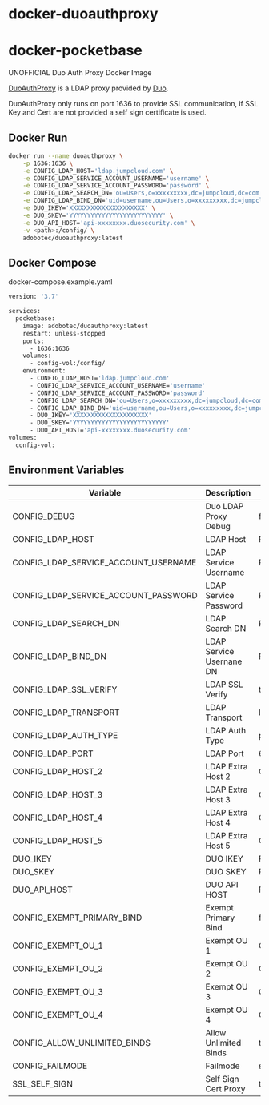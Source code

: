 # docker-duoauthproxy

# docker-pocketbase
UNOFFICIAL Duo Auth Proxy Docker Image

[DuoAuthProxy](https://duo.com/docs/ldap#overview) is a LDAP proxy provided by [Duo](https://duo.com/).

DuoAuthProxy only runs on port 1636 to provide SSL communication, if SSL Key and Cert are not provided a self sign certificate is used.

## Docker Run
```bash
docker run --name duoauthproxy \
    -p 1636:1636 \
    -e CONFIG_LDAP_HOST='ldap.jumpcloud.com' \
    -e CONFIG_LDAP_SERVICE_ACCOUNT_USERNAME='username' \
    -e CONFIG_LDAP_SERVICE_ACCOUNT_PASSWORD='password' \
    -e CONFIG_LDAP_SEARCH_DN='ou=Users,o=xxxxxxxxx,dc=jumpcloud,dc=com' \
    -e CONFIG_LDAP_BIND_DN='uid=username,ou=Users,o=xxxxxxxxx,dc=jumpcloud,dc=com' \
    -e DUO_IKEY='XXXXXXXXXXXXXXXXXXXXX' \
    -e DUO_SKEY='YYYYYYYYYYYYYYYYYYYYYYYYYY' \
    -e DUO_API_HOST='api-xxxxxxxx.duosecurity.com' \
    -v <path>:/config/ \
    adobotec/duoauthproxy:latest 
```
## Docker Compose

docker-compose.example.yaml

```bash
version: '3.7'

services:
  pocketbase:
    image: adobotec/duoauthproxy:latest 
    restart: unless-stopped
    ports:
      - 1636:1636
    volumes:
      - config-vol:/config/
    environment:
      - CONFIG_LDAP_HOST='ldap.jumpcloud.com'
      - CONFIG_LDAP_SERVICE_ACCOUNT_USERNAME='username'
      - CONFIG_LDAP_SERVICE_ACCOUNT_PASSWORD='password'
      - CONFIG_LDAP_SEARCH_DN='ou=Users,o=xxxxxxxxx,dc=jumpcloud,dc=com'
      - CONFIG_LDAP_BIND_DN='uid=username,ou=Users,o=xxxxxxxxx,dc=jumpcloud,dc=com'
      - DUO_IKEY='XXXXXXXXXXXXXXXXXXXXX'
      - DUO_SKEY='YYYYYYYYYYYYYYYYYYYYYYYYYY'
      - DUO_API_HOST='api-xxxxxxxx.duosecurity.com'
volumes:
  config-vol:
```

## Environment Variables
| Variable                                | Description              | Default            |
| --------------------------------------- | ------------------------ | ------------------ |
| CONFIG_DEBUG                            | Duo LDAP Proxy Debug     | false              |
| CONFIG_LDAP_HOST                        | LDAP Host                | REQUIRED           |
| CONFIG_LDAP_SERVICE_ACCOUNT_USERNAME    | LDAP Service Username    | REQUIRED           |
| CONFIG_LDAP_SERVICE_ACCOUNT_PASSWORD    | LDAP Service Password    | REQUIRED           |
| CONFIG_LDAP_SEARCH_DN                   | LDAP Search DN           | REQUIRED           |
| CONFIG_LDAP_BIND_DN                     | LDAP Service Usernane DN | REQUIRED           |
| CONFIG_LDAP_SSL_VERIFY                  | LDAP SSL Verify          | true               |
| CONFIG_LDAP_TRANSPORT                   | LDAP Transport           | ldaps              |
| CONFIG_LDAP_AUTH_TYPE                   | LDAP Auth Type           | plain              |
| CONFIG_LDAP_PORT                        | LDAP Port                | 636                |
| CONFIG_LDAP_HOST_2                      | LDAP Extra Host 2        | OPTIONAL           |
| CONFIG_LDAP_HOST_3                      | LDAP Extra Host 3        | OPTIONAL           |
| CONFIG_LDAP_HOST_4                      | LDAP Extra Host 4        | OPTIONAL           |
| CONFIG_LDAP_HOST_5                      | LDAP Extra Host 5        | OPTIONAL           |
| DUO_IKEY                                | DUO IKEY                 | REQUIRED           |
| DUO_SKEY                                | DUO SKEY                 | REQUIRED           |
| DUO_API_HOST                            | DUO API HOST             | REQUIRED           |
| CONFIG_EXEMPT_PRIMARY_BIND              | Exempt Primary Bind      | false              |
| CONFIG_EXEMPT_OU_1                      | Exempt OU 1              | OPTIONAL           |
| CONFIG_EXEMPT_OU_2                      | Exempt OU 2              | OPTIONAL           |
| CONFIG_EXEMPT_OU_3                      | Exempt OU 3              | OPTIONAL           |
| CONFIG_EXEMPT_OU_4                      | Exempt OU 4              | OPTIONAL           |
| CONFIG_ALLOW_UNLIMITED_BINDS            | Allow Unlimited Binds    | true               |
| CONFIG_FAILMODE                         | Failmode                 | safe               |
| SSL_SELF_SIGN                           | Self Sign Cert Proxy     | true               |